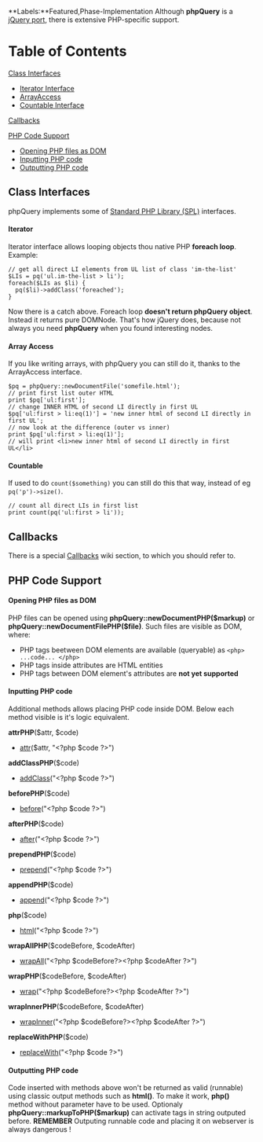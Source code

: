 **Labels:**Featured,Phase-Implementation Although **phpQuery** is a
[jQuery
port](http://code.google.com/p/phpquery/wiki/jQueryPortingState), there
is extensive PHP-specific support.

Table of Contents
=================

[Class Interfaces](#Class_Interfaces)

-   [Iterator Interface](#Iterator)
-   [ArrayAccess](#Array_Access)
-   [Countable Interface](#Countable)

[Callbacks](http://code.google.com/p/phpquery/wiki/Callbacks)

[PHP Code Support](#PHP_Code_Support)

-   [Opening PHP files as DOM](#Opening_PHP_files_as_DOM)
-   [Inputting PHP code](#Inputting_PHP_code)
-   [Outputting PHP code](#Outputting_PHP_code)

Class Interfaces
----------------

phpQuery implements some of [Standard PHP Library
(SPL)](http://pl.php.net/spl) interfaces.

#### Iterator

Iterator interface allows looping objects thou native PHP **foreach
loop**. Example:

``` {.prettyprint}
// get all direct LI elements from UL list of class 'im-the-list'
$LIs = pq('ul.im-the-list > li');
foreach($LIs as $li) {
  pq($li)->addClass('foreached');
}
```

Now there is a catch above. Foreach loop **doesn't return phpQuery
object**. Instead it returns pure DOMNode. That's how jQuery does,
because not always you need **phpQuery** when you found interesting
nodes.

#### Array Access

If you like writing arrays, with phpQuery you can still do it, thanks to
the ArrayAccess interface.

``` {.prettyprint}
$pq = phpQuery::newDocumentFile('somefile.html');
// print first list outer HTML
print $pq['ul:first'];
// change INNER HTML of second LI directly in first UL
$pq['ul:first > li:eq(1)'] = 'new inner html of second LI directly in first UL';
// now look at the difference (outer vs inner)
print $pq['ul:first > li:eq(1)'];
// will print <li>new inner html of second LI directly in first UL</li>
```

#### Countable

If used to do `count($something)` you can still do this that way,
instead of eg `pq('p')->size()`.

``` {.prettyprint}
// count all direct LIs in first list
print count(pq('ul:first > li'));
```

Callbacks
---------

There is a special
[Callbacks](http://code.google.com/p/phpquery/wiki/Callbacks) wiki
section, to which you should refer to.

PHP Code Support
----------------

#### Opening PHP files as DOM

PHP files can be opened using **phpQuery::newDocumentPHP(\$markup)** or
**phpQuery::newDocumentFilePHP(\$file)**. Such files are visible as DOM,
where:

-   PHP tags beetween DOM elements are available (queryable) as
    `<php> ...code... </php>`
-   PHP tags inside attributes are HTML entities
-   PHP tags between DOM element's attributes are **not yet supported**

#### Inputting PHP code

Additional methods allows placing PHP code inside DOM. Below each method
visible is it's logic equivalent.

**attrPHP**(\$attr, \$code)

-   [attr](http://docs.jquery.com/Attributes/attr)(\$attr, "\<?php
    \$code ?\>")

**addClassPHP**(\$code)

-   [addClass](http://docs.jquery.com/Attributes/addClass)("\<?php
    \$code ?\>")

**beforePHP**(\$code)

-   [before](http://docs.jquery.com/Manipulation/before)("\<?php \$code
    ?\>")

**afterPHP**(\$code)

-   [after](http://docs.jquery.com/Manipulation/after)("\<?php \$code
    ?\>")

**prependPHP**(\$code)

-   [prepend](http://docs.jquery.com/Manipulation/prepend)("\<?php
    \$code ?\>")

**appendPHP**(\$code)

-   [append](http://docs.jquery.com/Manipulation/append)("\<?php \$code
    ?\>")

**php**(\$code)

-   [html](http://docs.jquery.com/Manipulation/html)("\<?php \$code
    ?\>")

**wrapAllPHP**(\$codeBefore, \$codeAfter)

-   [wrapAll](http://docs.jquery.com/Manipulation/wrapAll)("\<?php
    \$codeBefore?\>\<?php \$codeAfter ?\>")

**wrapPHP**(\$codeBefore, \$codeAfter)

-   [wrap](http://docs.jquery.com/Manipulation/wrap)("\<?php
    \$codeBefore?\>\<?php \$codeAfter ?\>")

**wrapInnerPHP**(\$codeBefore, \$codeAfter)

-   [wrapInner](http://docs.jquery.com/Manipulation/wrapInner)("\<?php
    \$codeBefore?\>\<?php \$codeAfter ?\>")

**replaceWithPHP**(\$code)

-   [replaceWith](http://docs.jquery.com/Manipulation/replaceWith)("\<?php
    \$code ?\>")

#### Outputting PHP code

Code inserted with methods above won't be returned as valid (runnable)
using classic output methods such as **html()**. To make it work,
**php()** method without parameter have to be used. Optionaly
**phpQuery::markupToPHP(\$markup)** can activate tags in string outputed
before. **REMEMBER** Outputing runnable code and placing it on webserver
is always dangerous !
